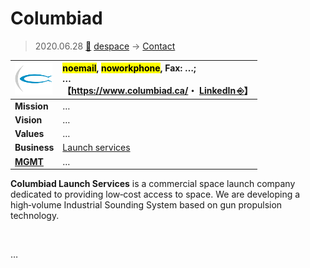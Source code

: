 # Columbiad
> 2020.06.28 [🚀](../../index/index.md) [despace](../index.md) → [Contact](../contact.md)

|[![](../f/contact/c/columbiad_logo1_thumb.webp)](../f/contact/c/columbiad_logo1.webp)|<mark>noemail</mark>, <mark>noworkphone</mark>, Fax: …;<br> *…*<br> 【<https://www.columbiad.ca/>・ [LinkedIn ⎆](https://www.linkedin.com/company/columbiad/)】|
|:-|:-|
|**Mission**|…|
|**Vision**|…|
|**Values**|…|
|**Business**|[Launch services](../lv.md)|
|**[MGMT](../mgmt.md)**|…|

**Columbiad Launch Services** is a commercial space launch company dedicated to providing low‑cost access to space. We are developing a high‑volume Industrial Sounding System based on gun propulsion technology.

<p style="page-break-after:always"> </p>

…

